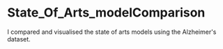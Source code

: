 # State_Of_Arts_modelComparison
I compared and visualised the state of arts models using the Alzheimer's dataset.
